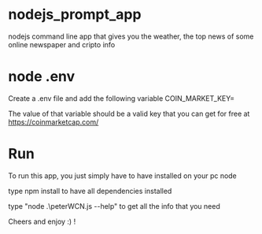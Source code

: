 # nodejs_prompt_app
nodejs command line app that gives you the weather, the top news of some online newspaper and cripto info

# node .env
Create a .env file and add the following variable
COIN_MARKET_KEY=

The value of that variable should be a valid key that you can get for free at https://coinmarketcap.com/

# Run
To run this app, you just simply have to have installed on your pc node

type npm install to have all dependencies installed

type "node .\peterWCN.js --help" to get all the info that you need

Cheers and enjoy :) !
